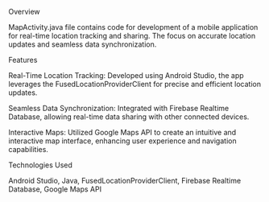 Overview

MapActivity.java file contains code for development of a mobile application for real-time location tracking and sharing. 
The focus on accurate location updates and seamless data synchronization.

Features

Real-Time Location Tracking:
Developed using Android Studio, the app leverages the FusedLocationProviderClient for precise and efficient location updates.

Seamless Data Synchronization:
Integrated with Firebase Realtime Database, allowing real-time data sharing with  other connected devices.

Interactive Maps:
Utilized Google Maps API to create an intuitive and interactive map interface, enhancing user experience and navigation capabilities.

Technologies Used

Android Studio, 
Java, 
FusedLocationProviderClient, 
Firebase Realtime Database, 
Google Maps API
